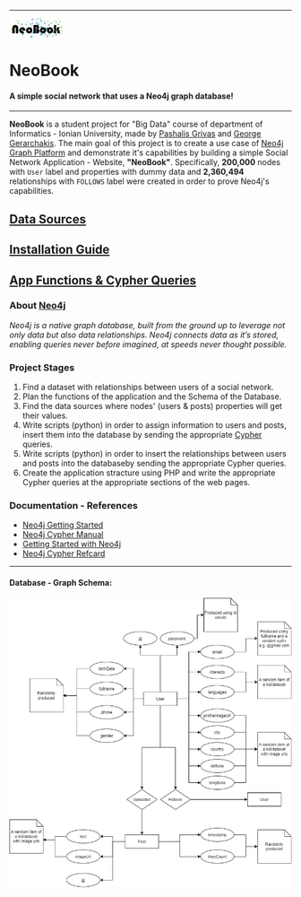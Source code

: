 ***

![](https://github.com/p17griv/neobook/blob/main/app/images/logo.png)

# NeoBook
#### A simple social network that uses a Neo4j graph database!

***

**NeoBook** is a student project for "Big Data" course of department of Informatics - Ionian University, made by [Pashalis Grivas](https://github.com/p17griv) and [George Gerarchakis](https://github.com/p17gera). The main goal of this project is to create a use case of [Neo4j Graph Platform](https://neo4j.com/) and demonstrate it's capabilities by building a simple Social Network Application - Website, **"NeoBook"**. Specifically, **200,000** nodes with ```User``` label and properties with dummy data and **2,360,494** relationships with  ```FOLLOWS``` label were created in order to prove Neo4j's capabilities.

## [Data Sources](https://github.com/p17griv/neobook/wiki/Data-Sources)
## [Installation Guide](https://github.com/p17griv/neobook/wiki/Installation-Guide)
## [App Functions & Cypher Queries](https://github.com/p17griv/neobook/wiki/App-Functionality-&-Cypher-Queries)

### About [Neo4j](https://neo4j.com/)
*Neo4j is a native graph database, built from the ground up to leverage not only data but also data relationships. Neo4j connects data as it’s stored, enabling queries never before imagined, at speeds never thought possible.*

### Project Stages
1. Find a dataset with relationships between users of a social network.
2. Plan the functions of the application and the Schema of the Database.
3. Find the data sources where nodes' (users & posts) properties will get their values.
4. Write scripts (python) in order to assign information to users and posts, insert them into the database by sending the appropriate [Cypher](https://neo4j.com/developer/cypher/) queries.
5. Write scripts (python) in order to insert the relationships between users and posts into the databaseby sending the appropriate Cypher queries.
6. Create the application stracture using PHP and write the appropriate Cypher queries at the appropriate sections of the web pages.

### Documentation - References

- [Neo4j Getting Started](https://neo4j.com/docs/pdf/neo4j-getting-started-4.2.pdf)
- [Neo4j Cypher Manual](https://neo4j.com/docs/pdf/neo4j-cypher-manual-4.2.pdf)
- [Getting Started with Neo4j](https://neo4j.com/developer/get-started/)
- [Neo4j Cypher Refcard](https://neo4j.com/docs/cypher-refcard/current/)

-----------------------------------------------------

#### Database - Graph Schema:

![Db Schema](https://github.com/p17griv/neobook/blob/main/imgs/db_schema.png)
